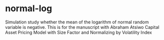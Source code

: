 # normal-log
Simulation study whether the mean of the logarithm of normal random variable is negative.
This is for the manuscript with Abraham Atsiwo
Capital Asset Pricing Model with Size Factor and Normalizing by Volatility Index
